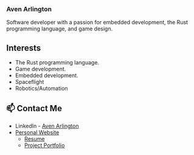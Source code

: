 ### Aven Arlington
Software developer with a passion for embedded development, the Rust programming language, and game design.

## Interests
- The Rust programming language.
- Game development.
- Embedded development.
- Spaceflight
- Robotics/Automation

## 📫 Contact Me
- LinkedIn - [Aven Arlington](https://www.linkedin.com/in/aven-arlington/)
- [Personal Website](https://www.avenarlington.com/)
  -  [Resume](https://www.avenarlington.com/cv/)
  -  [Project Portfolio](https://www.avenarlington.com/projects/)

<!--
**aven-arlington/aven-arlington** is a ✨ _special_ ✨ repository because its `README.md` (this file) appears on your GitHub profile.

Here are some ideas to get you started:

- 🔭 I’m currently working on ...
- 🌱 I’m currently learning ...
- 👯 I’m looking to collaborate on ...
- 🤔 I’m looking for help with ...
- 💬 Ask me about ...
- 📫 How to reach me: ...
- 😄 Pronouns: ...
- ⚡ Fun fact: ...
-->
